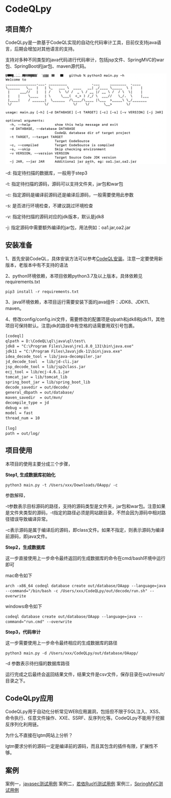 # CodeQLpy

## 项目简介

CodeQLpy是一款基于CodeQL实现的自动化代码审计工具，目前仅支持java语言，后期会增加对其他语言的支持。

支持对多种不同类型的java代码进行代码审计，包括jsp文件、SpringMVC的war包、SpringBoot的jar包、maven源代码。

![image-20230111103754888](imgs/help.png)

-d: 指定待扫描的数据库，一般用于step3

-t: 指定待扫描的源码，源码可以支持文件夹，jar包和war包

-c: 指定源码是编译前源码还是编译后源码，一般需要使用此参数

-s: 是否进行环境检查，不建议跳过环境检查

-v: 指定待扫描的源码对应的jdk版本，默认是jdk8

-j: 指定源码中需要额外编译的jar包，用法例如：oa1.jar,oa2.jar

## 安装准备

1、首先安装CodeQL，具体安装方法可以参考[CodeQL安装](https://www.freebuf.com/articles/web/283795.html)。注意一定要使用新版本，老版本中有不支持的语法

2、python环境依赖，本项目依赖python3.7及以上版本，具体依赖见requirements.txt

```
pip3 install -r requirements.txt
```

3、java环境依赖，本项目运行需要安装下面的java组件：JDK8、JDK11、maven。

4、修改config/config.ini文件，需要修改的配置项是qlpath和jdk8和jdk11，其他项目可保持默认。注意jdk的路径中有空格的话需要用双引号包裹。

```
[codeql]
qlpath = D:\CodeQL\ql\java\ql\test\
jdk8 = "C:\Program Files\Java\jre1.8.0_131\bin\java.exe"
jdk11 = "C:\Program Files\Java\jdk-11\bin\java.exe"
idea_decode_tool = lib/java-decompiler.jar
jd_decode_tool  = lib/jd-cli.jar
jsp_decode_tool = lib/jsp2class.jar
ecj_tool = lib/ecj-4.6.1.jar
tomcat_jar = lib/tomcat_lib
spring_boot_jar = lib/spring_boot_lib
decode_savedir = out/decode/
general_dbpath = out/database/
maven_savedir  = out/mvn/
decompile_type = jd
debug = on
model = fast
thread_num = 10

[log]
path = out/log/
```

## 项目使用

本项目的使用主要分成三个步骤，

**Step1, 生成数据库初始化**

```
python3 main.py -t /Users/xxx/Downloads/OAapp/ -c
```

参数解释，

-t参数表示目标源码的路径，支持的源码类型是文件夹，jar包和war包。注意如果是文件夹类型的源码，-t指定的路径必须是网站跟目录，不然会因为源码中相对路径错误导致编译异常。

-c表示源码是属于编译后的源码，即class文件。如果不指定，则表示源码为编译前源码，即java文件。

**Step2，生成数据库**

这一步直接使用上一步命令最终返回的生成数据库的命令在cmd/bash环境中运行即可

mac命令如下

```
arch -x86_64 codeql database create out/database/OAapp --language=java --command="/bin/bash -c /Users/xxx/CodeQLpy/out/decode/run.sh" --overwrite
```

windows命令如下

```
codeql database create out/database/OAapp --language=java --command="run.cmd" --overwrite
```

**Step3，代码审计**

这一步需要使用上一步命令最终相应的生成数据库的路径

```
python3 main.py -d /Users/xxx/CodeQLpy/out/database/OAapp/
```

-d 参数表示待扫描的数据库路径

运行完成之后最终会返回结果文件，结果文件是csv文件，保存目录在out/result/目录之下。

## CodeQLpy应用

CodeQLpy用于自动化分析常见WEB应用漏洞，包括但不限于SQL注入、XSS、命令执行、任意文件操作、XXE、SSRF、反序列化等。CodeQLpy不能用于挖掘反序列化利用链。

为什么不直接在lgtm网站上分析？

lgtm要求分析的源码一定是编译前的源码，而且其包含的插件有限，扩展性不够。

## 案例

案例一，[javasec测试用例](https://github.com/webraybtl/StudyCodeQLpy/tree/main/javasec_demo)
案例二，[若依RuoYi测试用例](https://github.com/webraybtl/StudyCodeQLpy/tree/main/ruoyi_demo)
案例三，[SpringMVC测试用例](https://github.com/webraybtl/StudyCodeQLpy/tree/main/springmvc_demo)
